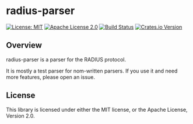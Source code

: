 # radius-parser

[![License: MIT](https://img.shields.io/badge/License-MIT-yellow.svg)](./LICENSE-MIT)
[![Apache License 2.0](https://img.shields.io/badge/License-Apache%202.0-blue.svg)](./LICENSE-APACHE)
[![Build Status](https://travis-ci.org/rusticata/radius-parser.svg?branch=master)](https://travis-ci.org/rusticata/radius-parser)
[![Crates.io Version](https://img.shields.io/crates/v/radius-parser.svg)](https://crates.io/crates/radius-parser)

## Overview

radius-parser is a parser for the RADIUS protocol.

It is mostly a test parser for nom-written parsers. If you use it and need more features, please open an issue.

## License

This library is licensed under either the MIT license, or the Apache License, Version 2.0.
